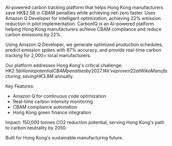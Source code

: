 AI-powered carbon tracking platform that helps Hong Kong manufacturers save HK$2.5B in CBAM penalties while achieving net-zero faster. Uses Amazon Q Developer for intelligent optimization, achieving 22% emission reduction in pilot implementation.
CarbonIQ is an AI-powered platform helping Hong Kong manufacturers 
achieve CBAM compliance and reduce carbon emissions by 22%. 

Using Amazon Q Developer, we generate optimized production schedules, 
predict emission spikes with 87% accuracy, and provide real-time 
carbon tracking for 2,000+ local manufacturers.

Our platform addresses Hong Kong's critical challenge: HK$2.5 billion 
in potential CBAM penalties by 2027. We've proven 22% carbon reduction 
at Wiko Manufacturing, saving HK$3.8M annually.

Key Features:
- Amazon Q for continuous code optimization
- Real-time carbon intensity monitoring
- CBAM compliance automation
- Hong Kong green finance integration

Impact: 150,000 tonnes CO2 reduction potential, serving Hong Kong's 
path to carbon neutrality by 2050.

Built for Hong Kong's sustainable manufacturing future.
